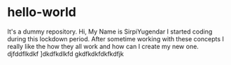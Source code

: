 # hello-world
It's a dummy repository.
Hi, My Name is SirpiYugendar 
I started coding during this lockdown period.
After sometime working with these concepts I really like the how they all work and how can I create my new one.
djfddflkdkf
]dkdfkdlkfd
gkdfkdkfdkfkdfjk
